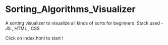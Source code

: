 # Sorting_Algorithms_Visualizer
A sorting visualizer to visualize all kinds of sorts for beginners.  Stack used - JS , HTML , CSS

Click on index.html to start !

